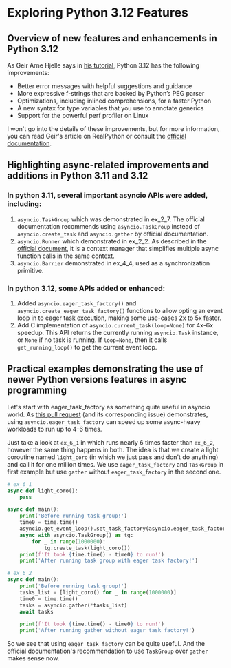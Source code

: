 # Exploring Python 3.12 Features
## Overview of new features and enhancements in Python 3.12
As Geir Arne Hjelle says in 
[his tutorial](https://realpython.com/python312-new-features/),
Python 3.12 has the following improvements:
- Better error messages with helpful suggestions and guidance 
- More expressive f-strings that are backed by Python’s PEG parser 
- Optimizations, including inlined comprehensions, for a faster Python 
- A new syntax for type variables that you use to annotate generics 
- Support for the powerful perf profiler on Linux

I won't go into the details of these improvements, but for more information, you can read Geir's article on RealPython 
or consult the 
[official documentation](https://docs.python.org/3/whatsnew/3.12.html).

## Highlighting async-related improvements and additions in Python 3.11 and 3.12
### In python 3.11, several important asyncio APIs were added, including:
1. `asyncio.TaskGroup` which was demonstrated in ex_2_7. 
The official documentation recommends using `asyncio.TaskGroup` instead of `asyncio.create_task` and `asyncio.gather` 
by official documentation.
2. `asyncio.Runner` which demonstrated in ex_2_2. 
As described in the [official document](https://docs.python.org/3/library/asyncio-runner.html#asyncio.Runner), 
it is a context manager that simplifies multiple async function calls in the same context.
3. `asyncio.Barrier` demonstrated in ex_4_4, used as a synchronization primitive.

### In python 3.12, some APIs added or enhanced:
1. Added `asyncio.eager_task_factory()` and `asyncio.create_eager_task_factory()` 
functions to allow opting an event loop in to eager task execution, making some use-cases 2x to 5x faster. 
2. Add C implementation of `asyncio.current_task(loop=None)` for 4x-6x speedup.
This API returns the currently running `asyncio.Task` instance, or `None` if no task is running.
If `loop=None`, then it calls `get_running_loop()` to get the current event loop.

## Practical examples demonstrating the use of newer Python versions features in async programming
Let's start with eager_task_factory as something quite useful in asyncio world.
As [this pull request](https://github.com/python/cpython/pull/104140) (and its corresponding issue) demonstrates, 
using `asyncio.eager_task_factory` can speed up some async-heavy workloads to run up to 4-6 times.

Just take a look at `ex_6_1` in which runs nearly 6 times faster than `ex_6_2`, however the same thing happens in both.
The idea is that we create a light coroutine named `light_coro` (in which we just pass and don't do anything) 
and call it for one million times. We use `eager_task_factory` and `TaskGroup` in first example 
but use `gather` without `eager_task_factory` in the second one.
```python
# ex_6_1
async def light_coro():
    pass

async def main():
    print('Before running task group!')
    time0 = time.time()
    asyncio.get_event_loop().set_task_factory(asyncio.eager_task_factory)
    async with asyncio.TaskGroup() as tg:
        for _ in range(1000000):
            tg.create_task(light_coro())
    print(f'It took {time.time() - time0} to run!')
    print('After running task group with eager task factory!')
```

```python
# ex_6_2
async def main():
    print('Before running task group!')
    tasks_list = [light_coro() for _ in range(1000000)]
    time0 = time.time()
    tasks = asyncio.gather(*tasks_list)
    await tasks

    print(f'It took {time.time() - time0} to run!')
    print('After running gather without eager task factory!')
```
So we see that using `eager_task_factory` can be quite useful.
And the official documentation's recommendation to use `TaskGroup` over `gather` makes sense now.
